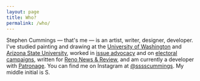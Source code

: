```yaml
---
layout: page
title: Who?
permalink: /who/
---
```


Stephen Cummings &mdash; that's me &mdash; is an artist, writer, designer, developer. I've studied painting and drawing at the <a href="https://art.washington.edu/" target="_blank">University of Washington</a> and <a href="https://herbergerinstitute.asu.edu/" target="_blank">Arizona State University</a>, worked in <a href="https://www.ofa.us/" target="_blank">issue advocacy</a> and on <a href="https://barackobama.com/" target="_blank">electoral</a> <a href="https://www.hillaryclinton.com/" target="_blank">campaigns</a>, written for <a href="https://www.newsreview.com/reno/stephen-cummings/author" target="_blank">Reno News &amp; Review</a>, and am currently a developer with <a href="https://www.patronage.org/studio" target="_blank">Patronage</a>. You can find me on Instagram at <a href="https://www.instagram.com/sssscummings/" target="_blank">@sssscummings</a>. My middle initial is S.
